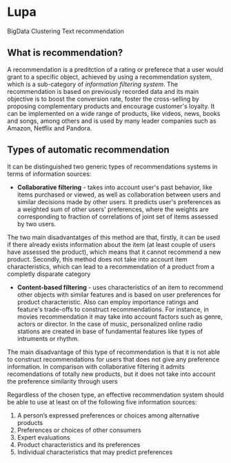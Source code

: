 Lupa
====

BigData Clustering Text recommendation

What is recommendation?
-----------------------
A recommendation is a preditction of a rating or preferece that a user would grant to a specific object, achieved by using a recommendation system, which is a sub-category of *information filtering system*. The recommendation is based on previously recorded data and its main objective is to boost the conversion rate, foster the cross-selling by proposing complementary products and encourage customer's loyalty. It can be implemented on a wide range of products, like videos, news, books and songs, among others and is used by many leader companies such as Amazon, Netflix and Pandora.


Types of automatic recommendation
---------------------------------
It can be distinguished two generic types of recommendations systems in terms of information sources:

* **Collaborative filtering** - takes into account user's past behavior, like items purchased or viewed, as well as collaboration between users and similar decisions made by other users. It predicts user's preferences as a weighted sum of other users' preferences, where the weights are corresponding to fraction of correlations of joint set of items assessed by two users.

 The two main disadvantatges of this method are that, firstly, it can be used if there already exists information about   the item (at least couple of users have assessed the product), which means that it cannot recommend a new product.       Secondly, this method does not take into account item characteristics, which can lead to a recommendation of a product   from a completly disparate category


* **Content-based filtering** - uses characteristics of an item to recommend other objects with similar features and is based on user preferences for product characteristic. Also can employ importance ratings and feature's trade-offs to construct recommendations. For instance, in movies recommendation it may take into account factors such as genre, actors or director. In the case of music, personalized online radio stations are created in base of fundamental features like types of intruments or rhythm.

 The main disadvantage of this type of recommendation is that it is not able to construct recommendations for users that  does not give any preference information. In comparison with collaborative filtering it admits recomendations of totally  new products, but it does not take into account the preference similarity through users
 


Regardless of the chosen type, an effective recommendation system should be able to use at least on of the following five information sources:

1. A person’s expressed preferences or choices among alternative products
2. Preferences  or choices of other consumers
3. Expert evaluations
4. Product characteristics and its preferences
5. Individual characteristics that may predict preferences
